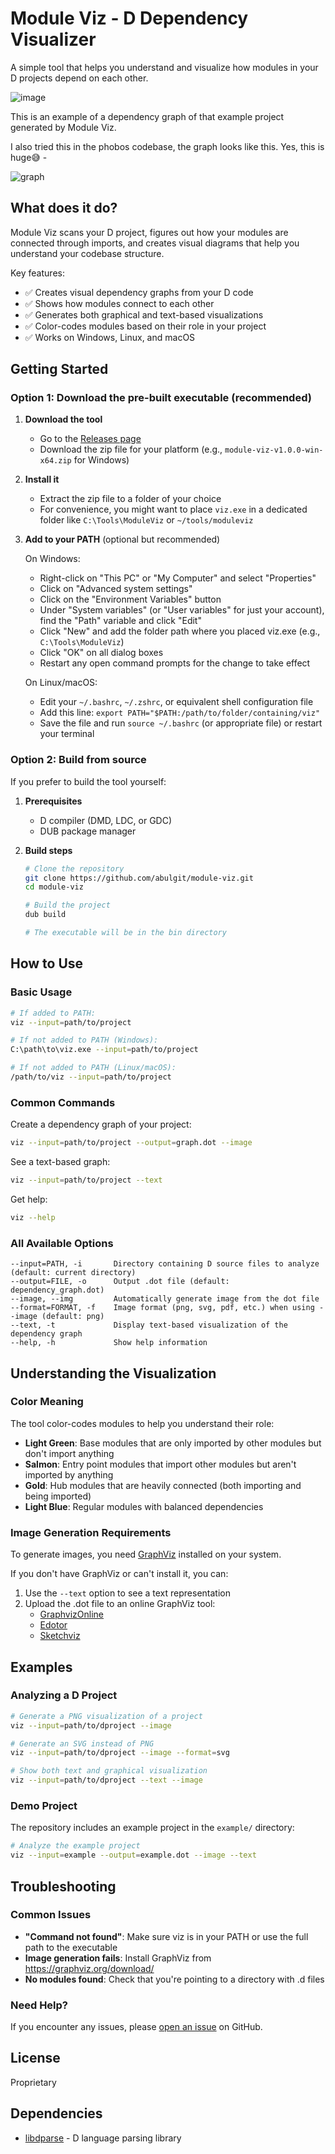 # Module Viz - D Dependency Visualizer

A simple tool that helps you understand and visualize how modules in your D projects depend on each other.

![image](https://github.com/user-attachments/assets/2e6ab646-08eb-4ac3-877c-7cbfd56e8512)



This is an example of a dependency graph of that example project generated by Module Viz.

I also tried this in the phobos codebase, the graph looks like this. Yes, this is huge😅 - 


![graph](https://github.com/user-attachments/assets/bcb61ef3-042b-412c-b5c3-07f63fb47af6)


## What does it do?

Module Viz scans your D project, figures out how your modules are connected through imports, and creates visual diagrams that help you understand your codebase structure.

Key features:
- ✅ Creates visual dependency graphs from your D code
- ✅ Shows how modules connect to each other
- ✅ Generates both graphical and text-based visualizations
- ✅ Color-codes modules based on their role in your project
- ✅ Works on Windows, Linux, and macOS

## Getting Started

### Option 1: Download the pre-built executable (recommended)

1. **Download the tool**
   - Go to the [Releases page](https://github.com/abulgit/module-viz/releases)
   - Download the zip file for your platform (e.g., `module-viz-v1.0.0-win-x64.zip` for Windows)

2. **Install it**
   - Extract the zip file to a folder of your choice
   - For convenience, you might want to place `viz.exe` in a dedicated folder like `C:\Tools\ModuleViz` or `~/tools/moduleviz`

3. **Add to your PATH** (optional but recommended)

   On Windows:
   - Right-click on "This PC" or "My Computer" and select "Properties"
   - Click on "Advanced system settings"
   - Click on the "Environment Variables" button
   - Under "System variables" (or "User variables" for just your account), find the "Path" variable and click "Edit"
   - Click "New" and add the folder path where you placed viz.exe (e.g., `C:\Tools\ModuleViz`)
   - Click "OK" on all dialog boxes
   - Restart any open command prompts for the change to take effect

   On Linux/macOS:
   - Edit your `~/.bashrc`, `~/.zshrc`, or equivalent shell configuration file
   - Add this line: `export PATH="$PATH:/path/to/folder/containing/viz"`
   - Save the file and run `source ~/.bashrc` (or appropriate file) or restart your terminal

### Option 2: Build from source

If you prefer to build the tool yourself:

1. **Prerequisites**
   - D compiler (DMD, LDC, or GDC)
   - DUB package manager

2. **Build steps**
   ```bash
   # Clone the repository
   git clone https://github.com/abulgit/module-viz.git
   cd module-viz

   # Build the project
   dub build

   # The executable will be in the bin directory
   ```

## How to Use

### Basic Usage

```bash
# If added to PATH:
viz --input=path/to/project

# If not added to PATH (Windows):
C:\path\to\viz.exe --input=path/to/project

# If not added to PATH (Linux/macOS):
/path/to/viz --input=path/to/project
```

### Common Commands

Create a dependency graph of your project:
```bash
viz --input=path/to/project --output=graph.dot --image
```

See a text-based graph:
```bash
viz --input=path/to/project --text
```

Get help:
```bash
viz --help
```

### All Available Options

```
--input=PATH, -i       Directory containing D source files to analyze (default: current directory)
--output=FILE, -o      Output .dot file (default: dependency_graph.dot)
--image, --img         Automatically generate image from the dot file
--format=FORMAT, -f    Image format (png, svg, pdf, etc.) when using --image (default: png)
--text, -t             Display text-based visualization of the dependency graph
--help, -h             Show help information
```

## Understanding the Visualization

### Color Meaning

The tool color-codes modules to help you understand their role:

- **Light Green**: Base modules that are only imported by other modules but don't import anything
- **Salmon**: Entry point modules that import other modules but aren't imported by anything
- **Gold**: Hub modules that are heavily connected (both importing and being imported)
- **Light Blue**: Regular modules with balanced dependencies

### Image Generation Requirements

To generate images, you need [GraphViz](https://graphviz.org/download/) installed on your system.

If you don't have GraphViz or can't install it, you can:
1. Use the `--text` option to see a text representation
2. Upload the .dot file to an online GraphViz tool:
   - [GraphvizOnline](https://dreampuf.github.io/GraphvizOnline/)
   - [Edotor](https://edotor.net/)
   - [Sketchviz](https://sketchviz.com/)

## Examples

### Analyzing a D Project

```bash
# Generate a PNG visualization of a project
viz --input=path/to/dproject --image

# Generate an SVG instead of PNG
viz --input=path/to/dproject --image --format=svg

# Show both text and graphical visualization
viz --input=path/to/dproject --text --image
```

### Demo Project

The repository includes an example project in the `example/` directory:

```bash
# Analyze the example project
viz --input=example --output=example.dot --image --text
```

## Troubleshooting

### Common Issues

- **"Command not found"**: Make sure viz is in your PATH or use the full path to the executable
- **Image generation fails**: Install GraphViz from https://graphviz.org/download/
- **No modules found**: Check that you're pointing to a directory with .d files

### Need Help?

If you encounter any issues, please [open an issue](https://github.com/abulgit/module-viz/issues) on GitHub.

## License

Proprietary

## Dependencies

- [libdparse](https://github.com/dlang-community/libdparse) - D language parsing library
